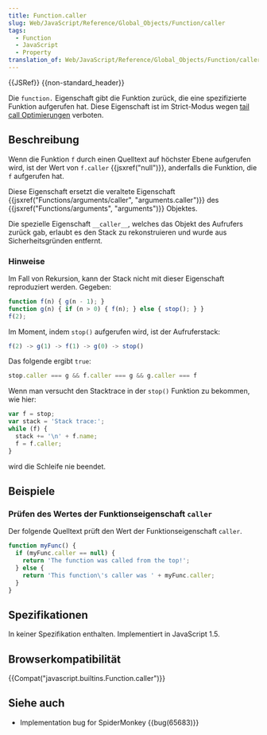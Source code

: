 ```yaml
---
title: Function.caller
slug: Web/JavaScript/Reference/Global_Objects/Function/caller
tags:
  - Function
  - JavaScript
  - Property
translation_of: Web/JavaScript/Reference/Global_Objects/Function/caller
---
```

{{JSRef}} {{non-standard_header}}

Die `function.` Eigenschaft gibt die Funktion zurück, die eine spezifizierte Funktion aufgerufen hat. Diese Eigenschaft ist im Strict-Modus wegen [tail call Optimierungen](http://www.ecma-international.org/ecma-262/6.0/#sec-addrestrictedfunctionproperties) verboten.

## Beschreibung

Wenn die Funktion `f` durch einen Quelltext auf höchster Ebene aufgerufen wird, ist der Wert von `f.caller` {{jsxref("null")}}, anderfalls die Funktion, die `f` aufgerufen hat.

Diese Eigenschaft ersetzt die veraltete Eigenschaft {{jsxref("Functions/arguments/caller", "arguments.caller")}} des {{jsxref("Functions/arguments", "arguments")}} Objektes.

Die spezielle Eigenschaft `__caller__`, welches das Objekt des Aufrufers zurück gab, erlaubt es den Stack zu rekonstruieren und wurde aus Sicherheitsgründen entfernt.

### Hinweise

Im Fall von Rekursion, kann der Stack nicht mit dieser Eigenschaft reproduziert werden. Gegeben:

```js
function f(n) { g(n - 1); }
function g(n) { if (n > 0) { f(n); } else { stop(); } }
f(2);
```

Im Moment, indem `stop()` aufgerufen wird, ist der Aufruferstack:

```js
f(2) -> g(1) -> f(1) -> g(0) -> stop()
```

Das folgende ergibt `true`:

```js
stop.caller === g && f.caller === g && g.caller === f
```

Wenn man versucht den Stacktrace in der `stop()` Funktion zu bekommen, wie hier:

```js
var f = stop;
var stack = 'Stack trace:';
while (f) {
  stack += '\n' + f.name;
  f = f.caller;
}
```

wird die Schleife nie beendet.

## Beispiele

### Prüfen des Wertes der Funktionseigenschaft `caller`

Der folgende Quelltext prüft den Wert der Funktionseigenschaft `caller`.

```js
function myFunc() {
  if (myFunc.caller == null) {
    return 'The function was called from the top!';
  } else {
    return 'This function\'s caller was ' + myFunc.caller;
  }
}
```

## Spezifikationen

In keiner Spezifikation enthalten. Implementiert in JavaScript 1.5.

## Browserkompatibilität

{{Compat("javascript.builtins.Function.caller")}}

## Siehe auch

- Implementation bug for SpiderMonkey {{bug(65683)}}
